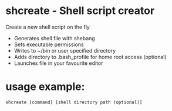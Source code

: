 # shcreate - Shell script creator
Create a new shell script on the fly
 - Generates shell file with shebang
 - Sets executable permissions
 - Writes to ~/bin or user specified directory
 - Adds directory to .bash_profile for home root access (optional)
 - Launches file in your favourite editor

# usage example:
```shcreate [command] [shell directory path (optional)]```